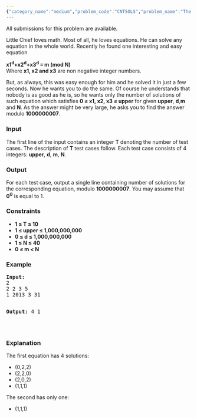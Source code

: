 ```yaml
---
{"category_name":"medium","problem_code":"CNTSOLS","problem_name":"The Number Of Solutions","languages_supported":{"0":"ADA","1":"ASM","2":"BASH","3":"BF","4":"C","5":"C99 strict","6":"CAML","7":"CLOJ","8":"CLPS","9":"CPP 4.3.2","10":"CPP 4.9.2","11":"CPP14","12":"CS2","13":"D","14":"ERL","15":"FORT","16":"FS","17":"GO","18":"HASK","19":"ICK","20":"ICON","21":"JAVA","22":"JS","23":"LISP clisp","24":"LISP sbcl","25":"LUA","26":"NEM","27":"NICE","28":"NODEJS","29":"PAS fpc","30":"PAS gpc","31":"PERL","32":"PERL6","33":"PHP","34":"PIKE","35":"PRLG","36":"PYTH","37":"PYTH 3.4","38":"RUBY","39":"SCALA","40":"SCM guile","41":"SCM qobi","42":"ST","43":"TCL","44":"TEXT","45":"WSPC"},"max_timelimit":2,"source_sizelimit":50000,"problem_author":"ballon_ziq","problem_tester":"white_king","date_added":"4-04-2013","tags":{"0":"aug13","1":"ballon_ziq","2":"dynamic","3":"easy","4":"exponentiation","5":"simple"},"editorial_url":"http://discuss.codechef.com/problems/CNTSOLS","time":{"view_start_date":1376299800,"submit_start_date":1376299800,"visible_start_date":1376299800,"end_date":1735669800},"layout":"problem"}
---
```

<span class="solution-visible-txt">All submissions for this problem are available.</span><p>Little Chief loves math. Most of all, he loves equations. He can solve any equation in the whole world. Recently he found one interesting and easy equation</p>
<p><b>x1<sup>d</sup>+x2<sup>d</sup>+x3<sup>d</sup> ≡ m (mod N)</b><br />
Where <b>x1, x2 and x3</b> are non negative integer numbers.</p>
<p>But, as always, this was easy enough for him and he solved it in just a few seconds. Now he wants you to do the same. Of course he understands that nobody is as good as he is, so he wants only the number of solutions of such equation which satisfies <b>0 ≤ x1, x2, x3 ≤ upper</b> for given <b>upper</b>, <b>d</b>,<b>m</b> and <b>N</b>. As the answer might be very large, he asks you to find the answer modulo <b>1000000007</b>.</p>
<h3>Input</h3>
<p>The first line of the input contains an integer <b>T</b> denoting the number of test cases. The description of <b>T</b> test cases follow. Each test case consists of 4 integers: <b>upper</b>, <b>d</b>, <b>m</b>, <b>N</b>.</p>
<h3>Output</h3>
<p>For each test case, output a single line containing number of solutions for the corresponding equation, modulo <b>1000000007</b>. You may assume that <b>0<sup>0</sup></b> is equal to 1.</p>
<h3>Constraints</h3>
<ul>
<li><b>1 ≤ T ≤ 10</b></li>
<li><b>1 ≤ upper ≤ 1,000,000,000</b></li>
<li><b>0 ≤ d ≤ 1,000,000,000</b></li>
<li><b>1 ≤ N ≤ 40</b></li>
<li><b>0 ≤ m &lt; N</b></li>
</ul>
<h3>Example</h3>
<pre>
<b>Input:</b>
2
2 2 3 5
1 2013 3 31

<b>Output:</b>
4
1

</pre><h3>Explanation</h3>
<p>The first equation has 4 solutions:</p>
<ul>
<li>(0,2,2)</li>
<li>(2,2,0)</li>
<li>(2,0,2)</li>
<li>(1,1,1)</li>
</ul>

<p>The second has only one:</p>
<ul>
<li>(1,1,1)</li>
</ul>

